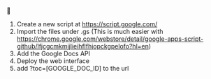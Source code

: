 🥞

1. Create a new script at https://script.google.com/
2. Import the files under .gs (This is much easier with https://chrome.google.com/webstore/detail/google-apps-script-github/lfjcgcmkmjjlieihflfhjopckgpelofo?hl=en)
3. Add the Google Docs API
4. Deploy the web interface
5. add ?toc=[GOOGLE_DOC_ID] to the url
